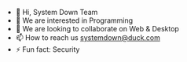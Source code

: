 - 👋 Hi, System Down Team
- 👀 We are interested in Programming 
- 💞️ We are looking to collaborate on Web & Desktop
- 📫 How to reach us systemdown@duck.com
- ⚡ Fun fact: Security 
